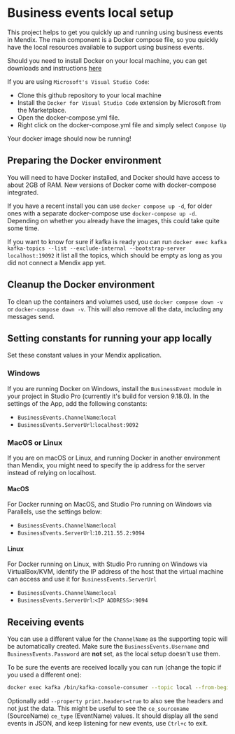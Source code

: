 # Business events local setup

This project helps to get you quickly up and running using business events in Mendix.
The main component is a Docker compose file, so you quickly have the local resources available to support using business events.

Should you need to install Docker on your local machine, you can get downloads and instructions [here](https://docs.docker.com/engine/install/)

If you are using `Microsoft's Visual Studio Code`:

* Clone this github repository to your local machine
* Install the `Docker for Visual Studio Code` extension by Microsoft from the Marketplace.
* Open the docker-compose.yml file.
* Right click on the docker-compose.yml file and simply select `Compose Up`

Your docker image should now be running!

## Preparing the Docker environment

You will need to have Docker installed, and Docker should have access to about 2GB of RAM.
New versions of Docker come with docker-compose integrated.

If you have a recent install you can use `docker compose up -d`, for older ones with a separate docker-compose use `docker-compose up -d`.
Depending on whether you already have the images, this could take quite some time.

If you want to know for sure if kafka is ready you can run `docker exec kafka kafka-topics --list --exclude-internal --bootstrap-server localhost:19092` it list all the topics, which should be empty as long as you did not connect a Mendix app yet.

## Cleanup the Docker environment

To clean up the containers and volumes used, use `docker compose down -v` or `docker-compose down -v`.
This will also remove all the data, including any messages send.

## Setting constants for running your app locally

Set these constant values in your Mendix application.

### Windows

If you are running Docker on Windows, install the `BusinessEvent` module in your project in Studio Pro (currently it's build for version 9.18.0). In the settings of the App, add the following constants:

- `BusinessEvents.ChannelName`:`local`
- `BusinessEvents.ServerUrl`:`localhost:9092`

### MacOS or Linux
If you are on macOS or Linux, and running Docker in another environment than Mendix, you might need to specify the ip address for the server instead of relying on localhost.

#### MacOS
For Docker running on MacOS, and Studio Pro running on Windows via Parallels, use the settings below:

- `BusinessEvents.ChannelName`:`local`
- `BusinessEvents.ServerUrl`:`10.211.55.2:9094`

#### Linux
For Docker running on Linux, with Studio Pro running on Windows via VirtualBox/KVM, identify the IP address of the host that the virtual machine can access and use it for `BusinessEvents.ServerUrl`

- `BusinessEvents.ChannelName`:`local`
- `BusinessEvents.ServerUrl`:`<IP ADDRESS>:9094`


## Receiving events

You can use a different value for the `ChannelName` as the supporting topic will be automatically created.
Make sure the `BusinessEvents.Username` and `BusinessEvents.Password` are **not** set, as the local setup doesn't use them.

To be sure the events are received locally you can run (change the topic if you used a different one):

```bash
docker exec kafka /bin/kafka-console-consumer --topic local --from-beginning --bootstrap-server kafka:19092
```

Optionally add `--property print.headers=true` to also see the headers and not just the data.
This might be useful to see the `ce_sourcename` (SourceName) `ce_type` (EventName) values.
It should display all the send events in JSON, and keep listening for new events, use `Ctrl+c` to exit.
